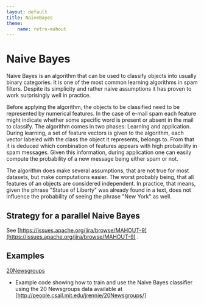 ```yaml
---
layout: default
title: NaiveBayes
theme:
    name: retro-mahout
---
```


<a name="NaiveBayes-NaiveBayes"></a>
# Naive Bayes

Naive Bayes is an algorithm that can be used to classify objects into
usually binary categories. It is one of the most common learning algorithms
in spam filters. Despite its simplicity and rather naive assumptions it has
proven to work surprisingly well in practice.

Before applying the algorithm, the objects to be classified need to be
represented by numerical features. In the case of e-mail spam each feature
might indicate whether some specific word is present or absent in the mail
to classify. The algorithm comes in two phases: Learning and application.
During learning, a set of feature vectors is given to the algorithm, each
vector labeled with the class the object it represents, belongs to. From
that it is deduced which combination of features appears with high
probability in spam messages. Given this information, during application
one can easily compute the probability of a new message being either spam
or not.

The algorithm does make several assumptions, that are not true for most
datasets, but make computations easier. The worst probably being, that all
features of an objects are considered independent. In practice, that means,
given the phrase "Statue of Liberty" was already found in a text, does not
influence the probability of seeing the phrase "New York" as well.

<a name="NaiveBayes-StrategyforaparallelNaiveBayes"></a>
## Strategy for a parallel Naive Bayes

See [https://issues.apache.org/jira/browse/MAHOUT-9](https://issues.apache.org/jira/browse/MAHOUT-9)
.


<a name="NaiveBayes-Examples"></a>
## Examples

[20Newsgroups](20newsgroups.html)
 - Example code showing how to train and use the Naive Bayes classifier
using the 20 Newsgroups data available at [http://people.csail.mit.edu/jrennie/20Newsgroups/]
